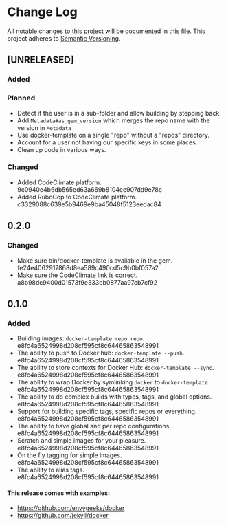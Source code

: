 # Change Log

All notable changes to this project will be documented in this file. This
project adheres to [Semantic Versioning](http://semver.org/).

## [UNRELEASED]
### Added

### Planned
- Detect if the user is in a sub-folder and allow building by stepping back.
- Add `Metadata#as_gem_version` which merges the repo name with the version in `Metadata`
- Use docker-template on a single "repo" without a "repos" directory.
- Account for a user not having our specific keys in some places.
- Clean up code in various ways.

### Changed
- Added CodeClimate platform. 9c0940e4b6db565ed63a669b8104ce907dd9e78c
- Added RuboCop to CodeClimate platform. c3329088c639e5b9469e9ba45048f5123eedac84

## 0.2.0
### Changed
- Make sure bin/docker-template is available in the gem. fe24e4062917868d8ea589c490cd5c9b0bf057a2
- Make sure the CodeClimate link is correct. a8b98dc9400d01573f9e333bb0877aa97cb7cf92

## 0.1.0
### Added
- Building images: `docker-template repo repo`. e8fc4a6524998d208cf595cf8c64465863548991
- The ability to push to Docker hub: `docker-template --push`. e8fc4a6524998d208cf595cf8c64465863548991
- The ability to store contexts for Docker Hub: `docker-template --sync`. e8fc4a6524998d208cf595cf8c64465863548991
- The ability to wrap Docker by symlinking `docker` to `docker-template`. e8fc4a6524998d208cf595cf8c64465863548991
- The ability to do complex builds with types, tags, and global options. e8fc4a6524998d208cf595cf8c64465863548991
- Support for building specific tags, specific repos or everything. e8fc4a6524998d208cf595cf8c64465863548991
- The ability to have global and per repo configurations. e8fc4a6524998d208cf595cf8c64465863548991
- Scratch and simple images for your pleasure. e8fc4a6524998d208cf595cf8c64465863548991
- On the fly tagging for simple images. e8fc4a6524998d208cf595cf8c64465863548991
- The ability to alias tags. e8fc4a6524998d208cf595cf8c64465863548991

#### This release comes with examples:
- https://github.com/envygeeks/docker
- https://github.com/jekyll/docker

